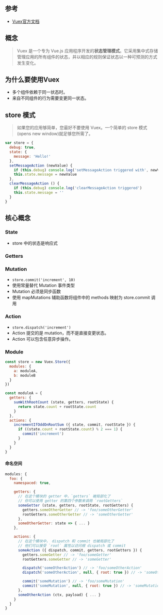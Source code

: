 ## 参考
- [Vuex官方文档](https://vuex.vuejs.org/zh/)

## 概念
> Vuex 是一个专为 Vue.js 应用程序开发的**状态管理模式**。它采用集中式存储管理应用的所有组件的状态，并以相应的规则保证状态以一种可预测的方式发生变化。

## 为什么要使用Vuex
- 多个组件依赖于同一状态时。
- 来自不同组件的行为需要变更同一状态。

## store 模式
> 如果您的应用够简单，您最好不要使用 Vuex。一个简单的 store 模式 (opens new window)就足够您所需了。
```javascript
var store = {
  debug: true,
  state: {
    message: 'Hello!'
  },
  setMessageAction (newValue) {
    if (this.debug) console.log('setMessageAction triggered with', newValue)
    this.state.message = newValue
  },
  clearMessageAction () {
    if (this.debug) console.log('clearMessageAction triggered')
    this.state.message = ''
  }
}
```

## 核心概念
### State
- store 中的状态是响应式
### Getters
### Mutation
- `store.commit('increment', 10)`
- 使用常量替代 Mutation 事件类型
- Mutation 必须是同步函数
- 使用 mapMutations 辅助函数将组件中的 methods 映射为 store.commit 调用
### Action
- `store.dispatch('increment')`
- Action 提交的是 mutation，而不是直接变更状态。
- Action 可以包含任意异步操作。
### Module
```javascript
const store = new Vuex.Store({
  modules: {
    a: moduleA,
    b: moduleB
  }
})

const moduleA = {
  getters: {
    sumWithRootCount (state, getters, rootState) {
      return state.count + rootState.count
    }
  },
  actions: {
    incrementIfOddOnRootSum ({ state, commit, rootState }) {
      if ((state.count + rootState.count) % 2 === 1) {
        commit('increment')
      }
    }
  }
}
```
#### 命名空间
```javascript
modules: {
  foo: {
    namespaced: true,

    getters: {
      // 在这个模块的 getter 中，`getters` 被局部化了
      // 你可以使用 getter 的第四个参数来调用 `rootGetters`
      someGetter (state, getters, rootState, rootGetters) {
        getters.someOtherGetter // -> 'foo/someOtherGetter'
        rootGetters.someOtherGetter // -> 'someOtherGetter'
      },
      someOtherGetter: state => { ... }
    },

    actions: {
      // 在这个模块中， dispatch 和 commit 也被局部化了
      // 他们可以接受 `root` 属性以访问根 dispatch 或 commit
      someAction ({ dispatch, commit, getters, rootGetters }) {
        getters.someGetter // -> 'foo/someGetter'
        rootGetters.someGetter // -> 'someGetter'

        dispatch('someOtherAction') // -> 'foo/someOtherAction'
        dispatch('someOtherAction', null, { root: true }) // -> 'someOtherAction'

        commit('someMutation') // -> 'foo/someMutation'
        commit('someMutation', null, { root: true }) // -> 'someMutation'
      },
      someOtherAction (ctx, payload) { ... }
    }
  }
}
```

